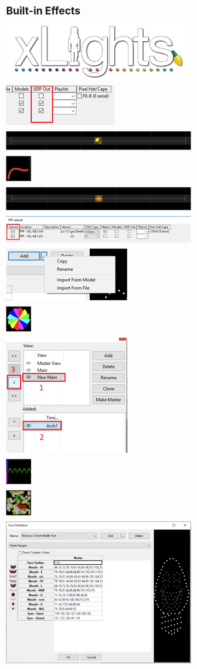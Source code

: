 # Built-in Effects

![](../../.gitbook/assets/xlights-logo.png)

![](../../.gitbook/assets/image%20%28352%29.png)

![](../../.gitbook/assets/image%20%28280%29.png)

![](../../.gitbook/assets/image%20%28700%29.png)

![](../../.gitbook/assets/image%20%28586%29.png)

![](../../.gitbook/assets/image%20%28253%29.png)

![](../../.gitbook/assets/image%20%28300%29.png)

![](../../.gitbook/assets/image%20%28349%29.png)

![](../../.gitbook/assets/image%20%28199%29.png)

![](../../.gitbook/assets/image%20%28378%29.png)

![](../../.gitbook/assets/image%20%28307%29.png)

![](../../.gitbook/assets/image%20%28208%29.png)

